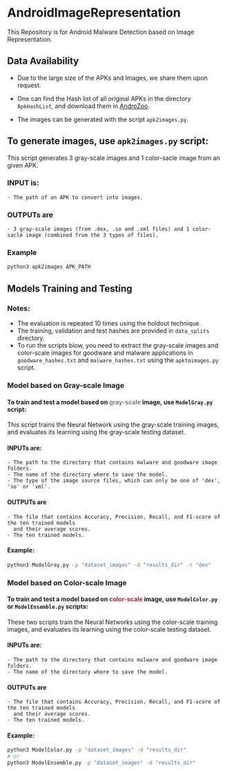 # AndroidImageRepresentation

This Repository is for Android Malware Detection based on Image Representation.

## Data Availability

- Due to the large size of the APKs and Images, we share them upon request.

- One can find the Hash list of all original APKs in the directory ```ApkHashList```, and download them in [AndroZoo](https://androzoo.uni.lu/).
- The images can be generated with the script ```apk2images.py```.

## To generate images, use ```apk2images.py``` script:

This script generates 3 gray-scale images and 1 color-sacle image from an given APK.

### INPUT is:

```
- The path of an APK to convert into images.
```

### OUTPUTs are

```
- 3 gray-scale images (from .dex, .so and .xml files) and 1 color-sacle image (combined from the 3 types of files).
```

### Example

```bash
python3 apk2images APK_PATH
```

## Models Training and Testing

### Notes:

-  The evaluation is repeated 10 times using the holdout technique.
-  The training, validation and test hashes are provided in `data_splits` directory.
-  To run the scripts blow, you need to extract the gray-scale images and color-scale images for goodware and malware applications in `goodware_hashes.txt` and `malware_hashes.txt` using the `apktoimages.py` script.

### Model based on Gray-scale Image

#### To train and test a model based on <Font color = gray>**gray-scale** </font> image, use ```ModelGray.py``` script:

This script trains the Neural Network using the gray-scale training images, and evaluates its learning using the gray-scale testing dataset. 

#### INPUTs are:

```
- The path to the directory that contains malware and goodware image folders.
- The name of the directory where to save the model.
- The type of the image source files, which can only be one of 'dex', 'so' or 'xml'.
```

#### OUTPUTs are

```
- The file that contains Accuracy, Precision, Recall, and F1-score of the ten trained models
  and their average scores.
- The ten trained models.
```

#### Example:

```bash
python3 ModelGray.py -p "dataset_images" -d "results_dir" -t "dex"
```

### Model based on Color-scale Image

#### To train and test a model based on <Font color = brown>**color-scale** </font> image, use ```ModelColor.py``` or ```ModelEnsemble.py``` scripts:

These two scripts train the Neural Networks using the color-scale training images, and evaluates its learning using the color-scale testing dataset. 

#### INPUTs are:

```
- The path to the directory that contains malware and goodware image folders.
- The name of the directory where to save the model.
```

#### OUTPUTs are

```
- The file that contains Accuracy, Precision, Recall, and F1-score of the ten trained models
  and their average scores.
- The ten trained models.
```

#### Example:

```bash
python3 ModelColor.py -p "dataset_images" -d "results_dir"
# or
python3 ModelEnsemble.py -p "dataset_images" -d "results_dir"
```

